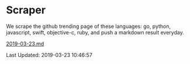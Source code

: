 # Scraper

We scrape the github trending page of these languages: go, python, javascript, swift, objective-c, ruby, and push a markdown result everyday.

[2019-03-23.md](https://github.com/henson/Scraper/blob/master/2019-03-23.md)

Last Updated: 2019-03-23 10:46:57